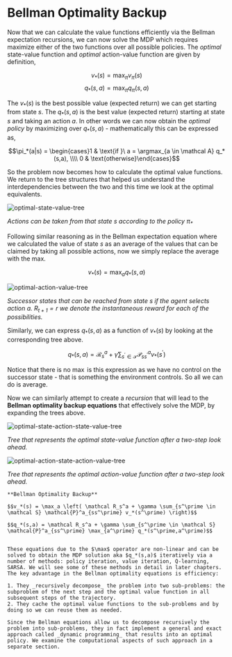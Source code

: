 # Bellman Optimality Backup

Now that we can calculate the value functions efficiently via the Bellman expectation recursions, we can now solve the MDP which requires maximize either of the two functions over all possible policies.  The _optimal_ state-value function and _optimal_ action-value function are given by definition,

$$v_*(s) = \max_\pi v_\pi(s)$$
$$q_*(s,a) = \max_\pi q_\pi(s,a)$$

The $v_*(s)$ is the best possible value (expected return) we can get starting from state $s$.   The $q_*(s,a)$ is the best value (expected return) starting at state $s$ and taking an action $a$. In other words we can now obtain the _optimal policy_ by maximizing over $q_*(s,a)$ - mathematically this can be expressed as,

$$\pi_*(a|s) = \begin{cases}1 & \text{if }\ a = \argmax_{a \in \mathcal A} q_*(s,a), \\\\ 
0 & \text{otherwise}\end{cases}$$

So the problem now becomes how to calculate the optimal value functions. We return to the tree structures that helped us understand the interdependencies between the two and this time we look at the optimal equivalents. 

![optimal-state-value-tree](images/optimal-state-value-tree.png)

_Actions can be taken from that state $s$ according to the policy $\pi_*$_

Following similar reasoning as in the Bellman expectation equation where we calculated the value of state $s$ as an average of the values that can be claimed by taking all possible actions, now we simply replace the average with the max. 

$$v_*(s) = \max_a q_*(s,a)$$

![optimal-action-value-tree](images/optimal-action-value-tree.png)

_Successor states that can be reached from state $s$ if the agent selects action $a$. $R_{t+1}=r$ we denote the instantaneous reward for each of the possibilities._

Similarly, we can express  $q_*(s,a)$ as a function of $v_*(s)$ by looking at the corresponding tree above. 

$$q_*(s,a) = \mathcal R_s^a + \gamma \sum_{s^\prime \in \mathcal S} \mathcal{P}^a_{ss^\prime} v_*(s^\prime)$$

Notice that there is no $\max$ is this expression as we have no control on the successor state - that is something the environment controls. So all we can do is average. 

Now we can similarly attempt to create a _recursion_ that will lead to the **Bellman optimality backup equations** that effectively solve the MDP, by expanding the trees above.

![optimal-state-action-state-value-tree](images/optimal-state-action-state-value-tree.png)

*Tree that represents the optimal state-value function after a two-step look ahead.*

![optimal-action-state-action-value-tree](images/optimal-action-state-action-value-tree.png)

*Tree that represents the optimal action-value function after a two-step look ahead.*

```{note}
**Bellman Optimality Backup**

$$v_*(s) = \max_a \left( \mathcal R_s^a + \gamma \sum_{s^\prime \in \mathcal S} \mathcal{P}^a_{ss^\prime} v_*(s^\prime) \right)$$

$$q_*(s,a) = \mathcal R_s^a + \gamma \sum_{s^\prime \in \mathcal S} \mathcal{P}^a_{ss^\prime} \max_{a^\prime} q_*(s^\prime,a^\prime)$$


These equations due to the $\max$ operator are non-linear and can be solved to obtain the MDP solution aka $q_*(s,a)$ iteratively via a number of methods: policy iteration, value iteration, Q-learning, SARSA. We will see some of these methods in detail in later chapters. The key advantage in the Bellman optimality equations is efficiency: 

1. They _recursively decompose_ the problem into two sub-problems: the subproblem of the next step and the optimal value function in all subsequent steps of the trajectory.
2. They cache the optimal value functions to the sub-problems and by doing so we can reuse them as needed.

Since the Bellman equations allow us to decompose recursively the problem into sub-problems, they in fact implement a general and exact approach called _dynamic programming_ that results into an optimal policy. We examine the computational aspects of such approach in a separate section. 
```
